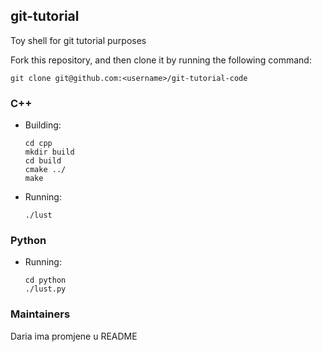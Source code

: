 ## git-tutorial
Toy shell for git tutorial purposes

Fork this repository, and then clone it by running the following command:

    git clone git@github.com:<username>/git-tutorial-code

### C++
* Building:

      cd cpp
      mkdir build
      cd build
      cmake ../
      make

* Running:

      ./lust

### Python

* Running:

      cd python
      ./lust.py

### Maintainers
 
Daria ima promjene u README
